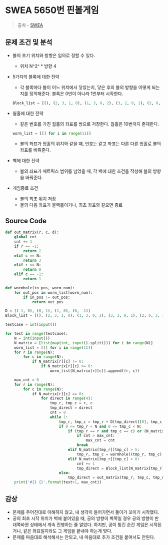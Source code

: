 # SWEA 5650번 핀볼게임

> 출처 - [SWEA](https://swexpertacademy.com/)

## 문제 조건 및 분석

- 볼의 초기 위치와 방향은 임의로 정할 수 있다.
  
  - 위치 N^2^ * 방향 4
  
- 5가지의 블록에 대한 전략
  
  - 각 블록마다 볼이 어느 위치에서 닿았는지, 닿은 후의 볼의 방향을 어떻게 되는지를 정의해준다. 블록은 0번이 아니라 1번부터 시작한다.
  
  ```python
  Block_list = [(), (2, 3, 1, 0), (1, 3, 0, 2), (3, 2, 0, 1), (2, 0, 3, 1), (2, 3, 0, 1)]
  ```
  
- 웜홀에 대한 전략
  - 같은 번호를 가진 웜홀의 좌표를 쌍으로 저장한다. 웜홀은 10번까지 존재한다.
  
  ```python
  worm_list = [[] for i in range(11)]
  ```
  
  - 볼의 좌표가 웜홀의 위치와 같을 때, 번호는 같고 좌표는 다른 다른 웜홀로 볼의 좌표를 바꿔준다.
  
- 벽에 대한 전략
  
  - 볼의 좌표가 매트릭스 범위를 넘었을 때, 각 벽에 대한 조건을 작성해 볼의 방향을 바꿔준다.
  
- 게임종료 조건
  - 볼의 최초 위치 저장
  - 볼의 다음 좌표가 블랙홀이거나, 최초 좌표와 같으면 종료

## Source Code

```python
def out_matrix(r, c, d):
    global cnt
    cnt += 1
    if r == -1:
        return 2
    elif c == N:
        return 3
    elif r == N:
        return 0
    elif c == -1:
        return 1

def wormhole(in_pos, worm_num):
    for out_pos in worm_list[worm_num]:
        if in_pos != out_pos:
            return out_pos

D = [(-1, 0), (0, 1), (1, 0), (0, -1)]
Block_list = [(), (2, 3, 1, 0), (1, 3, 0, 2), (3, 2, 0, 1), (2, 0, 3, 1), (2, 3, 0, 1)]

testcase = int(input())

for test in range(testcase):
    N = int(input())
    N_matrix = [list(map(int, input().split())) for i in range(N)]
    worm_list = [[] for i in range(11)]
    for r in range(N):
        for c in range(N):
            if N_matrix[r][c] != 0:
                if N_matrix[r][c] >= 6:
                    worm_list[N_matrix[r][c]].append((r, c))

    max_cnt = 0
    for r in range(N):
        for c in range(N):
            if N_matrix[r][c] == 0:
                for direct in range(4):
                    tmp_r, tmp_c = r, c
                    tmp_direct = direct
                    cnt = 0
                    while 1:
                        tmp_r, tmp_c = tmp_r + D[tmp_direct][0], tmp_c + D[tmp_direct][1]
                        if 0 <= tmp_r < N and 0 <= tmp_c < N:
                            if (tmp_r == r and tmp_c == c) or (N_matrix[tmp_r][tmp_c] == -1):
                                if cnt > max_cnt:
                                    max_cnt = cnt
                                break
                            elif N_matrix[tmp_r][tmp_c] > 5:
                                tmp_r, tmp_c = wormhole((tmp_r, tmp_c), N_matrix[tmp_r][tmp_c])
                            elif N_matrix[tmp_r][tmp_c] > 0:
                                cnt += 1
                                tmp_direct = Block_list[N_matrix[tmp_r][tmp_c]][tmp_direct]
                        else:
                            tmp_direct = out_matrix(tmp_r, tmp_c, tmp_direct)
    print('#{} {}'.format(test+1, max_cnt))
```

## 감상

- 문제를 주어진대로 이해하지 않고, 내 생각이 들어가면서 풀이가 꼬이기 시작했다.
- 공의 최초 시작 위치가 벽에 붙어있을 때, 공의 방향이 벽쪽일 경우 공의 방향이 반대쪽바뀐 상태에서 계속 진행하는 줄 알았다. 하지만, 공이 튕긴 순간 게임은 시작된 거니, 같은 좌표일지라도 그 게임을 끝내야 하는게 맞다.
- 문제를 마음대로 해석해서는 안되고, 내 마음대로 추가 조건을 붙여서도 안된다.
